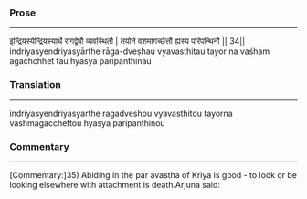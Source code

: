 ### Prose 
 --- 
इन्द्रियस्येन्द्रियस्यार्थे रागद्वेषौ व्यवस्थितौ |
तयोर्न वशमागच्छेत्तौ ह्यस्य परिपन्थिनौ || 34||
indriyasyendriyasyārthe rāga-dveṣhau vyavasthitau
tayor na vaśham āgachchhet tau hyasya paripanthinau

### Translation 
 --- 
indriyasyendriyasyarthe ragadveshou vyavasthitou tayorna vashmagacchettou hyasya paripanthinou

### Commentary 
 --- 
[Commentary:]35) Abiding in the par avastha of Kriya is good - to look or be looking elsewhere with attachment is death.Arjuna said: